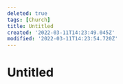 ```yaml
---
deleted: true
tags: [Church]
title: Untitled
created: '2022-03-11T14:23:49.045Z'
modified: '2022-03-11T14:23:54.720Z'
---
```


# Untitled
